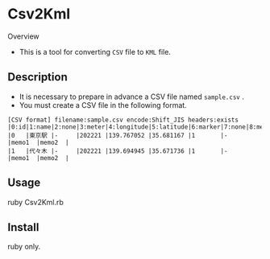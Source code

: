 Csv2Kml
====

Overview

- This is a tool for converting ```CSV``` file to ```KML``` file.

## Description
- It is necessary to prepare in advance a CSV file named ```sample.csv``` .
- You must create a CSV file in the following format.
```
[CSV format] filename:sample.csv encode:Shift_JIS headers:exists
|0:id|1:name|2:none|3:meter|4:longitude|5:latitude|6:marker|7:none|8:memo1|9:memo2|
|0   |東京駅 |-     |202221 |139.767052 |35.681167 |1       |-     |memo1  |memo2  |
|1   |代々木 |-     |202221 |139.694945 |35.671736 |1       |-     |memo1  |memo2  |
```

## Usage
ruby Csv2Kml.rb

## Install
ruby only.
